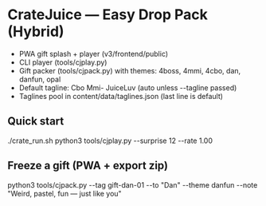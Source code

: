 # CrateJuice — Easy Drop Pack (Hybrid)
- PWA gift splash + player (v3/frontend/public)
- CLI player (tools/cjplay.py)
- Gift packer (tools/cjpack.py) with themes: 4boss, 4mmi, 4cbo, dan, danfun, opal
- Default tagline: Cbo Mmi- JuiceLuv (auto unless --tagline passed)
- Taglines pool in content/data/taglines.json (last line is default)

## Quick start
./crate_run.sh
python3 tools/cjplay.py --surprise 12 --rate 1.00

## Freeze a gift (PWA + export zip)
python3 tools/cjpack.py --tag gift-dan-01 --to "Dan" --theme danfun --note "Weird, pastel, fun — just like you"
